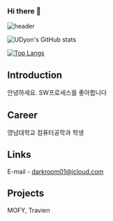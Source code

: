 ### Hi there 👋


![header](https://capsule-render.vercel.app/api?type=wave&color=timeauto&height=300&section=header&text=welcome&fontSize=90)

![UDyon's GitHub stats](https://github-readme-stats.vercel.app/api?username=UDyon&show_icons=true&theme=radical)

[![Top Langs](https://github-readme-stats.vercel.app/api/top-langs/?username=UDyon&layout=compact)](https://github.com/anuraghazra/github-readme-stats)

## Introduction
안녕하세요.
SW프로세스를 좋아합니다

## Career
영남대학교 컴퓨터공학과 학생

## Links
E-mail - darkroom01@icloud.com

## Projects
MOFY, Travien


<!--
**UDyon/UDyon** is a ✨ _special_ ✨ repository because its `README.md` (this file) appears on your GitHub profile.

Here are some ideas to get you started:

- 🔭 I’m currently working on ...
- 🌱 I’m currently learning ...
- 👯 I’m looking to collaborate on ...
- 🤔 I’m looking for help with ...
- 💬 Ask me about ...
- 📫 How to reach me: ...
- 😄 Pronouns: ...
- ⚡ Fun fact: ...
-->
